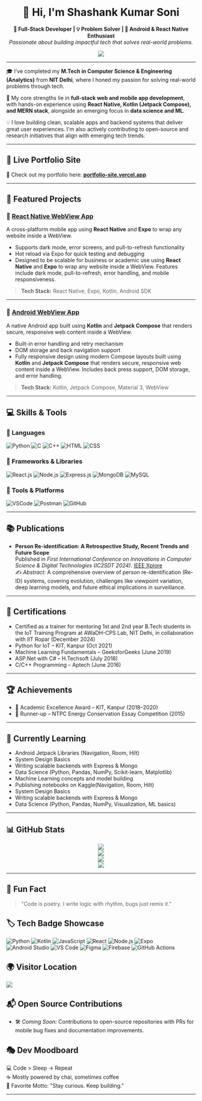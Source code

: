 
<h1 align="center">👋 Hi, I'm Shashank Kumar Soni</h1>

<p align="center">
  <b>🚀 Full-Stack Developer | 💡 Problem Solver | 📱 Android & React Native Enthusiast</b><br>
  <i>Passionate about building impactful tech that solves real-world problems.</i>
</p>

<p align="center">
  <img src="https://readme-typing-svg.demolab.com?font=Fira+Code&size=22&duration=3000&pause=1000&center=true&vCenter=true&width=500&lines=M.Tech+Graduate+from+NIT+Delhi;Mobile+App+%26+Full+Stack+Developer;Open+Source+Contributor;Lifelong+Learner+%26+Tech+Explorer"/>
</p>

---

🎓 I’ve completed my **M.Tech in Computer Science & Engineering (Analytics)** from **NIT Delhi**, where I honed my passion for solving real-world problems through tech.

🚀 My core strengths lie in **full-stack web and mobile app development**, with hands-on experience using **React Native, Kotlin (Jetpack Compose), and MERN stack**, alongside an emerging focus in **data science and ML**.

💡 I love building clean, scalable apps and backend systems that deliver great user experiences. I'm also actively contributing to open-source and research initiatives that align with emerging tech trends.

---

## 🔗 Live Portfolio Site

🎯 Check out my portfolio here: [**portfolio-site.vercel.app**](https://portfolio-site-hssamsbaq-shashanks-projects-f41961e9.vercel.app/)

---

## 🚀 Featured Projects

### 📱 [React Native WebView App](https://github.com/shashankksoni/ReactNativeWebViewApp)
A cross-platform mobile app using **React Native** and **Expo** to wrap any website inside a WebView.

- Supports dark mode, error screens, and pull-to-refresh functionality
- Hot reload via Expo for quick testing and debugging
- Designed to be scalable for business or academic use using **React Native** and **Expo** to wrap any website inside a WebView. Features include dark mode, pull-to-refresh, error handling, and mobile responsiveness.

> **Tech Stack:** React Native, Expo, Kotlin, Android SDK

---

### 📲 [Android WebView App](https://github.com/shashankksoni/AndroidWebViewApp)
A native Android app built using **Kotlin** and **Jetpack Compose** that renders secure, responsive web content inside a WebView.

- Built-in error handling and retry mechanism
- DOM storage and back navigation support
- Fully responsive design using modern Compose layouts built using **Kotlin** and **Jetpack Compose** that renders secure, responsive web content inside a WebView. Includes back press support, DOM storage, and error handling.

> **Tech Stack:** Kotlin, Jetpack Compose, Material 3, WebView

---

## 💻 Skills & Tools

### 🧠 Languages
![Python](https://img.shields.io/badge/-Python-333333?style=flat&logo=python)
![C](https://img.shields.io/badge/-C-333333?style=flat&logo=c)
![C++](https://img.shields.io/badge/-C++-333333?style=flat&logo=c%2B%2B)
![HTML](https://img.shields.io/badge/-HTML-333333?style=flat&logo=html5)
![CSS](https://img.shields.io/badge/-CSS-333333?style=flat&logo=css3)

### 🧰 Frameworks & Libraries
![React.js](https://img.shields.io/badge/-React.js-333333?style=flat&logo=react)
![Node.js](https://img.shields.io/badge/-Node.js-333333?style=flat&logo=node.js)
![Express.js](https://img.shields.io/badge/-Express.js-333333?style=flat&logo=express)
![MongoDB](https://img.shields.io/badge/-MongoDB-333333?style=flat&logo=mongodb)
![MySQL](https://img.shields.io/badge/-MySQL-333333?style=flat&logo=mysql)

### 🔧 Tools & Platforms
![VSCode](https://img.shields.io/badge/-VSCode-333333?style=flat&logo=visual-studio-code)
![Postman](https://img.shields.io/badge/-Postman-333333?style=flat&logo=postman)
![GitHub](https://img.shields.io/badge/-GitHub-333333?style=flat&logo=github)

---

## 📚 Publications

- **Person Re-identification: A Retrospective Study, Recent Trends and Future Scope**  
  Published in *First International Conference on Innovations in Computer Science & Digital Technologies (IC2SDT 2024)*. [IEEE Xplore](https://ieeexplore.ieee.org/document/10696378)  
  ✍️ *Abstract:* A comprehensive overview of person re-identification (Re-ID) systems, covering evolution, challenges like viewpoint variation, deep learning models, and future ethical implications in surveillance.

---

## 📜 Certifications

- Certified as a trainer for mentoring 1st and 2nd year B.Tech students in the IoT Training Program at AWaDH-CPS Lab, NIT Delhi, in collaboration with IIT Ropar (December 2024)
- Python for IoT – KIT, Kanpur (Oct 2021)
- Machine Learning Fundamentals – GeeksforGeeks (June 2019)
- ASP.Net with C# – H.Techsoft (July 2018)
- C/C++ Programming – Aptech (June 2016)

---

## 🏆 Achievements

- 🥇 Academic Excellence Award – KIT, Kanpur (2018–2020)
- 🥈 Runner-up – NTPC Energy Conservation Essay Competition (2015)

---

## 🧠 Currently Learning

- Android Jetpack Libraries (Navigation, Room, Hilt)
- System Design Basics
- Writing scalable backends with Express & Mongo
- Data Science (Python, Pandas, NumPy, Scikit-learn, Matplotlib)
- Machine Learning concepts and model building
- Publishing notebooks on Kaggle(Navigation, Room, Hilt)
- System Design Basics
- Writing scalable backends with Express & Mongo
- Data Science (Python, Pandas, NumPy, Visualization, ML basics)

---

## 📊 GitHub Stats

<p align="center">
  <img src="https://github-readme-stats.vercel.app/api?username=shashankksoni&show_icons=true&theme=tokyonight&count_private=true" />
  <br/>
  <img src="https://github-readme-streak-stats.herokuapp.com/?user=shashankksoni&theme=tokyonight" />
  <br/>
  <img src="https://github-readme-stats.vercel.app/api/top-langs/?username=shashankksoni&layout=compact&theme=tokyonight" />
  <br/>
  <img src="https://github-readme-activity-graph.cyclic.app/graph?username=shashankksoni&theme=tokyo-night" />
</p>

---

## 💬 Fun Fact

> "Code is poetry. I write logic with rhythm, bugs just remix it."

## 🏷️ Tech Badge Showcase

![Python](https://img.shields.io/badge/Python-3776AB?style=for-the-badge&logo=python&logoColor=white)
![Kotlin](https://img.shields.io/badge/Kotlin-7F52FF?style=for-the-badge&logo=kotlin&logoColor=white)
![JavaScript](https://img.shields.io/badge/JavaScript-F7DF1E?style=for-the-badge&logo=javascript&logoColor=black)
![React](https://img.shields.io/badge/React-20232A?style=for-the-badge&logo=react&logoColor=61DAFB)
![Node.js](https://img.shields.io/badge/Node.js-43853D?style=for-the-badge&logo=node-dot-js&logoColor=white)
![Expo](https://img.shields.io/badge/Expo-000020?style=for-the-badge&logo=expo&logoColor=white)
![Android Studio](https://img.shields.io/badge/Android%20Studio-3DDC84?style=for-the-badge&logo=android-studio&logoColor=white)
![VS Code](https://img.shields.io/badge/VS%20Code-007ACC?style=for-the-badge&logo=visual-studio-code&logoColor=white)
![Figma](https://img.shields.io/badge/Figma-F24E1E?style=for-the-badge&logo=figma&logoColor=white)
![Firebase](https://img.shields.io/badge/Firebase-FFCA28?style=for-the-badge&logo=firebase&logoColor=black)
![GitHub Actions](https://img.shields.io/badge/GitHub%20Actions-2088FF?style=for-the-badge&logo=github-actions&logoColor=white)

## 🌍 Visitor Location

<img src="https://api.visitorbadge.io/api/visitors?path=shashankksoni&label=Visitors&labelColor=%23000000&countColor=%23d9e3f0&style=flat-square" />

## 📬 Open Source Contributions

- 🛠️ *Coming Soon:* Contributions to open-source repositories with PRs for mobile bug fixes and documentation improvements.

## 🎭 Dev Moodboard

💻 Code > Sleep → Repeat  
☕ Mostly powered by chai, sometimes coffee  
💬 Favorite Motto: "Stay curious. Keep building."

---

